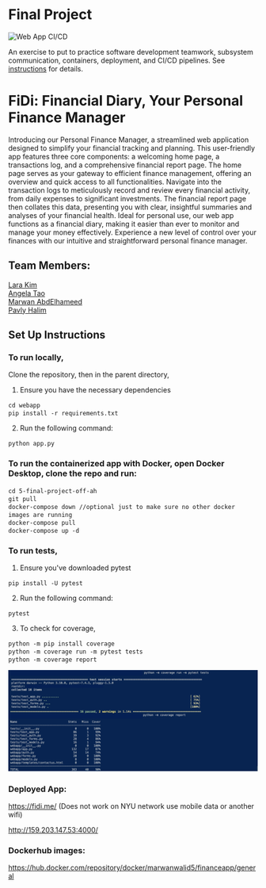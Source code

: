 # Final Project
![Web App CI/CD](https://github.com/software-students-fall2023/5-final-project-off-ah/actions/workflows/python-app.yml/badge.svg)

An exercise to put to practice software development teamwork, subsystem communication, containers, deployment, and CI/CD pipelines. See [instructions](./instructions.md) for details.

# FiDi: Financial Diary, Your Personal Finance Manager 
Introducing our Personal Finance Manager, a streamlined web application designed to simplify your financial tracking and planning. This user-friendly app features three core components: a welcoming home page, a transactions log, and a comprehensive financial report page. The home page serves as your gateway to efficient finance management, offering an overview and quick access to all functionalities. Navigate into the transaction logs to meticulously record and review every financial activity, from daily expenses to significant investments. The financial report page then collates this data, presenting you with clear, insightful summaries and analyses of your financial health. Ideal for personal use, our web app functions as a financial diary, making it easier than ever to monitor and manage your money effectively. Experience a new level of control over your finances with our intuitive and straightforward personal finance manager. 

## Team Members: 
[Lara Kim](https://github.com/larahynkim) <br> 
[Angela Tao](https://github.com/XinranTaoAngela) <br> 
[Marwan AbdElhameed](https://github.com/MarwanWalid2) <br> 
[Pavly Halim](https://github.com/pavlyhalim) <br> 

## Set Up Instructions 

### To run locally, 
Clone the repository, then in the parent directory, 

1. Ensure you have the necessary dependencies
```
cd webapp
pip install -r requirements.txt
```

2. Run the following command: 
```
python app.py
```

### To run the containerized app with Docker, open Docker Desktop, clone the repo and run: 
```
cd 5-final-project-off-ah
git pull
docker-compose down //optional just to make sure no other docker images are running
docker-compose pull 
docker-compose up -d
```

### To run tests, 
1. Ensure you've downloaded pytest
```
pip install -U pytest
```

2. Run the following command:
```
pytest 
```
3. To check for coverage, 
```
python -m pip install coverage
python -m coverage run -m pytest tests
python -m coverage report
```
![alt text](https://github.com/software-students-fall2023/5-final-project-off-ah/blob/eca4a754cf31badbe8e5eb3146e41a1ac61158c0/test.png)

### Deployed App: 
https://fidi.me/  (Does not work on NYU network use mobile data or another wifi)

http://159.203.147.53:4000/

### Dockerhub images:
https://hub.docker.com/repository/docker/marwanwalid5/financeapp/general
 
